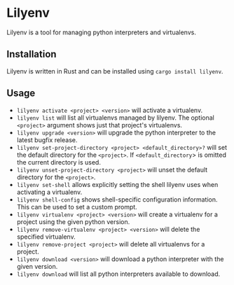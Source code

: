 # Lilyenv

Lilyenv is a tool for managing python interpreters and virtualenvs.

## Installation

Lilyenv is written in Rust and can be installed using `cargo install lilyenv`.

## Usage

* `lilyenv activate <project> <version>` will activate a virtualenv.
* `lilyenv list` will list all virtualenvs managed by lilyenv. The optional `<project>` argument shows just that project's virtualenvs.
* `lilyenv upgrade <version>` will upgrade the python interpreter to the latest bugfix release.
* `lilyenv set-project-directory <project> <default_directory>?` will set the default directory for the `<project>`. If `<default_directory`> is omitted the current directory is used.
* `lilyenv unset-project-directory <project>` will unset the default directory for the `<project>`.
* `lilyenv set-shell` allows explicitly setting the shell lilyenv uses when activating a virtualenv.
* `lilyenv shell-config` shows shell-specific configuration information. This can be used to set a custom prompt.
* `lilyenv virtualenv <project> <version>` will create a virtualenv for a project using the given python version.
* `lilyenv remove-virtualenv <project> <version>` will delete the specified virtualenv.
* `lilyenv remove-project <project>` will delete all virtualenvs for a project.
* `lilyenv download <version>` will download a python interpreter with the given version.
* `lilyenv download` will list all python interpreters available to download.
